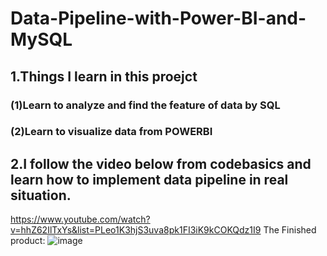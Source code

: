 # Data-Pipeline-with-Power-BI-and-MySQL

## 1.Things I learn in this proejct

### (1)Learn to analyze and find the feature of data by SQL 

### (2)Learn to visualize data from POWERBI

## 2.I follow the video below from codebasics and learn how to implement data pipeline in real situation.

https://www.youtube.com/watch?v=hhZ62IlTxYs&list=PLeo1K3hjS3uva8pk1FI3iK9kCOKQdz1I9
The Finished product:
![image](https://user-images.githubusercontent.com/76461262/139625471-9a7023d2-5959-4d46-b3f8-5020399f961f.png)
